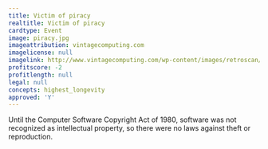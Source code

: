 ```yaml
---
title: Victim of piracy
realtitle: Victim of piracy
cardtype: Event
image: piracy.jpg
imageattribution: vintagecomputing.com
imagelicense: null
imagelink: http://www.vintagecomputing.com/wp-content/images/retroscan/piracy_byte_large.jpg
profitscore: -2
profitlength: null
legal: null
concepts: highest_longevity
approved: 'Y'
---
```


Until the Computer Software Copyright Act of 1980, software was not recognized as intellectual property, so there were no laws against theft or reproduction.
